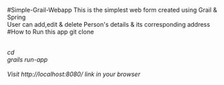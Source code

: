 #Simple-Grail-Webapp
This is the simplest web form created using Grail & Spring
<br>
User can add,edit & delete Person's details & its corresponding address
<br>
#How to Run this app
git clone <address><br>
cd <project-folder><br>
grails run-app <br>
<br>
Visit http://localhost:8080/ link in your browser
 